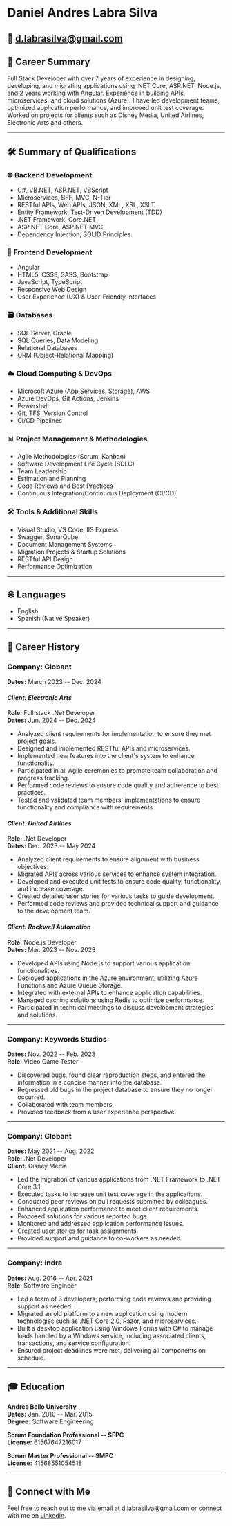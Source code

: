 # Daniel Andres Labra Silva

📧 d.labrasilva@gmail.com  
---

## 🚀 Career Summary

Full Stack Developer with over 7 years of experience in designing, developing, and migrating applications using .NET Core, ASP.NET, Node.js, and 2 years working with Angular. Experience in building APIs, microservices, and cloud solutions (Azure). I have led development teams, optimized application performance, and improved unit test coverage. Worked on projects for clients such as Disney Media, United Airlines, Electronic Arts and others.

---

## 🛠️ Summary of Qualifications

### 🌐 **Backend Development**

- C#, VB.NET, ASP.NET, VBScript
- Microservices, BFF, MVC, N-Tier
- RESTful APIs, Web APIs, JSON, XML, XSL, XSLT
- Entity Framework, Test-Driven Development (TDD)
- .NET Framework, Core.NET
- ASP.NET Core, ASP.NET MVC
- Dependency Injection, SOLID Principles

### 🎨 **Frontend Development**

- Angular
- HTML5, CSS3, SASS, Bootstrap
- JavaScript, TypeScript
- Responsive Web Design
- User Experience (UX) & User-Friendly Interfaces

### 🗃️ **Databases**

- SQL Server, Oracle
- SQL Queries, Data Modeling
- Relational Databases
- ORM (Object-Relational Mapping)

### ☁️ **Cloud Computing & DevOps**

- Microsoft Azure (App Services, Storage), AWS
- Azure DevOps, Git Actions, Jenkins
- Powershell
- Git, TFS, Version Control
- CI/CD Pipelines

### 📊 **Project Management & Methodologies**

- Agile Methodologies (Scrum, Kanban)
- Software Development Life Cycle (SDLC)
- Team Leadership
- Estimation and Planning
- Code Reviews and Best Practices
- Continuous Integration/Continuous Deployment (CI/CD)

### 🛠️ **Tools & Additional Skills**

- Visual Studio, VS Code, IIS Express
- Swagger, SonarQube
- Document Management Systems
- Migration Projects & Startup Solutions
- RESTful API Design
- Performance Optimization

---

## 🌐 Languages

- English
- Spanish (Native Speaker)

---

## 💼 Career History

### **Company: Globant**

**Dates:** March 2023 -- Dec. 2024

#### _Client: Electronic Arts_

**Role:** Full stack .Net Developer  
**Dates:** Jun. 2024 -- Dec. 2024

- Analyzed client requirements for implementation to ensure they met project goals.
- Designed and implemented RESTful APIs and microservices.
- Implemented new features into the client's system to enhance functionality.
- Participated in all Agile ceremonies to promote team collaboration and progress tracking.
- Performed code reviews to ensure code quality and adherence to best practices.
- Tested and validated team members' implementations to ensure functionality and compliance with requirements.

#### _Client: United Airlines_

**Role:** .Net Developer  
**Dates:** Dec. 2023 -- May 2024

- Analyzed client requirements to ensure alignment with business objectives.
- Migrated APIs across various services to enhance system integration.
- Developed and executed unit tests to ensure code quality, functionality, and increase coverage.
- Created detailed user stories for various tasks to guide development.
- Performed code reviews and provided technical support and guidance to the development team.

#### _Client: Rockwell Automation_

**Role:** Node.js Developer  
**Dates:** Mar. 2023 -- Nov. 2023

- Developed APIs using Node.js to support various application functionalities.
- Deployed applications in the Azure environment, utilizing Azure Functions and Azure Queue Storage.
- Integrated with external APIs to enhance application capabilities.
- Managed caching solutions using Redis to optimize performance.
- Participated in technical meetings to discuss development strategies and solutions.

---

### **Company: Keywords Studios**

**Dates:** Nov. 2022 -- Feb. 2023  
**Role:** Video Game Tester

- Discovered bugs, found clear reproduction steps, and entered the information in a concise manner into the database.
- Regressed old bugs in the project database to ensure they no longer occurred.
- Collaborated with team members.
- Provided feedback from a user experience perspective.

---

### **Company: Globant**

**Dates:** May 2021 -- Aug. 2022  
**Role:** .Net Developer  
**Client:** Disney Media

- Led the migration of various applications from .NET Framework to .NET Core 3.1.
- Executed tasks to increase unit test coverage in the applications.
- Conducted peer reviews on pull requests submitted by colleagues.
- Enhanced application performance to meet client requirements.
- Proposed solutions for various reported bugs.
- Monitored and addressed application performance issues.
- Created user stories for task assignments.
- Provided support and guidance to co-workers as needed.

---

### **Company: Indra**

**Dates:** Aug. 2016 -- Apr. 2021  
**Role:** Software Engineer

- Led a team of 3 developers, performing code reviews and providing support as needed.
- Migrated an old platform to a new application using modern technologies such as .NET Core 2.0, Razor, and microservices.
- Built a desktop application using Windows Forms with C# to manage loads handled by a Windows service, including associated clients, transactions, and service configuration.
- Ensured project deadlines were met, delivering all components on schedule.

---

## 🎓 Education

**Andres Bello University**  
**Dates:** Jan. 2010 -- Mar. 2015  
**Degree:** Software Engineering

**Scrum Foundation Professional -- SFPC**  
**License:** 61567647216017

**Scrum Master Professional -- SMPC**  
**License:** 41568551054518

---

## 🔗 Connect with Me

Feel free to reach out to me via email at [d.labrasilva@gmail.com](mailto:d.labrasilva@gmail.com) or connect with me on [LinkedIn](https://www.linkedin.com/in/daniellabrasilva/).
